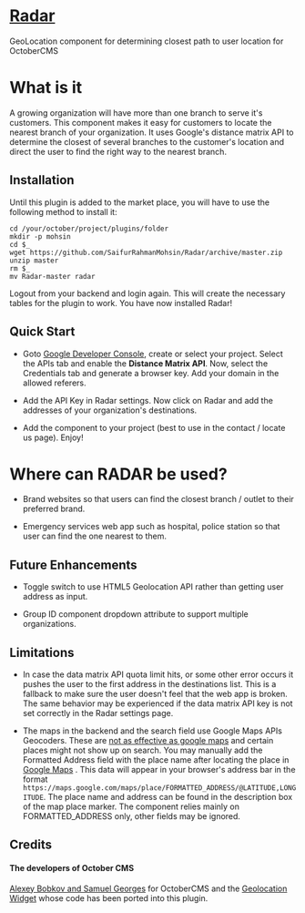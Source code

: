 # [Radar](https://github.com/SaifurRahmanMohsin/Radar) #
GeoLocation component for determining closest path to user location for OctoberCMS

# What is it #
A growing organization will have more than one branch to serve it's customers. This component makes it easy for customers to locate the nearest branch of your organization. It uses Google's distance matrix API to determine the closest of several branches to the customer's location and direct the user to find the right way to the nearest branch.

## Installation ##
Until this plugin is added to the market place, you will have to use the following method to install it:
```
cd /your/october/project/plugins/folder
mkdir -p mohsin
cd $_
wget https://github.com/SaifurRahmanMohsin/Radar/archive/master.zip
unzip master
rm $_
mv Radar-master radar
```
Logout from your backend and login again. This will create the necessary tables for the plugin to work. You have now installed Radar!


## Quick Start ##
* Goto [Google Developer Console](http://console.developers.google.com/), create or select your project. Select the APIs tab and enable the **Distance Matrix API**. Now, select the Credentials tab and generate a browser key. Add your domain in the allowed referers.

* Add the API Key in Radar settings. Now click on Radar and add the addresses of your organization's destinations.

* Add the component to your project (best to use in the contact / locate us page). Enjoy!

# Where can RADAR be used? #
* Brand websites so that users can find the closest branch / outlet to their preferred brand.

* Emergency services web app such as hospital, police station so that user can find the one nearest to them.

## Future Enhancements ##
* Toggle switch to use HTML5 Geolocation API rather than getting user address as input.

* Group ID component dropdown attribute to support multiple organizations.

## Limitations ##
* In case the data matrix API quota limit hits, or some other error occurs it pushes the user to the first address in the destinations list. This is a fallback to make sure the user doesn't feel that the web app is broken. The same behavior may be experienced if the data matrix API key is not set correctly in the Radar settings page.

* The maps in the backend and the search field use Google Maps APIs Geocoders. These are [not as effective as google maps](https://developers.google.com/maps/faq#geocoder_differences) and certain places might not show up on search. You may manually add the Formatted Address field with the place name after locating the place in [Google Maps](http://maps.google.com) . This data will appear in your browser's address bar in the format `https://maps.google.com/maps/place/FORMATTED_ADDRESS/@LATITUDE,LONGITUDE`. The place name and address can be found in the description box of the map place marker. The component relies mainly on FORMATTED_ADDRESS only, other fields may be ignored.

## Credits ##

#### The developers of October CMS ####
[Alexey Bobkov and Samuel Georges](http://octobercms.com) for OctoberCMS and the [Geolocation Widget](https://github.com/responsiv/geolocation-plugin) whose code has been ported into this plugin.
